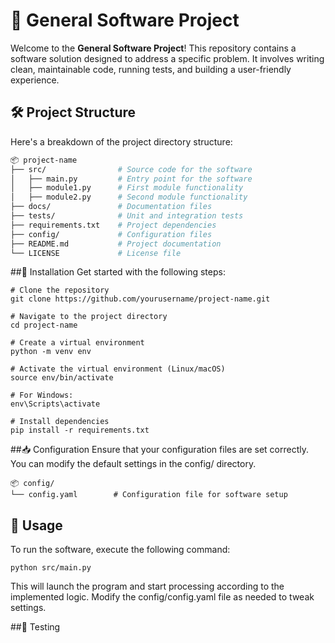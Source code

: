 # 🚀 General Software Project

Welcome to the **General Software Project**! This repository contains a software solution designed to address a specific problem. It involves writing clean, maintainable code, running tests, and building a user-friendly experience.

## 🛠️ Project Structure
Here's a breakdown of the project directory structure:

```bash
📦 project-name
├── src/                # Source code for the software
│   ├── main.py         # Entry point for the software
│   ├── module1.py      # First module functionality
│   ├── module2.py      # Second module functionality
├── docs/               # Documentation files
├── tests/              # Unit and integration tests
├── requirements.txt    # Project dependencies
├── config/             # Configuration files
├── README.md           # Project documentation
└── LICENSE             # License file 
``` 

##🚀 Installation
Get started with the following steps:
```
# Clone the repository
git clone https://github.com/yourusername/project-name.git

# Navigate to the project directory
cd project-name

# Create a virtual environment
python -m venv env

# Activate the virtual environment (Linux/macOS)
source env/bin/activate

# For Windows:
env\Scripts\activate

# Install dependencies
pip install -r requirements.txt
```
##📥 Configuration
Ensure that your configuration files are set correctly. You can modify the default settings in the config/ directory.
```
📦 config/
└── config.yaml        # Configuration file for software setup
```

## 🚦 Usage
To run the software, execute the following command:
```
python src/main.py
```
This will launch the program and start processing according to the implemented logic. Modify the config/config.yaml file as needed to tweak settings.


##🧪 Testing
